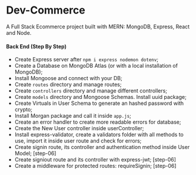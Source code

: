# Dev-Commerce

A Full Stack Ecommerce project built with MERN: MongoDB, Express, React and Node.

#### Back End (Step By Step)

* Create Express server after `npm i express nodemon dotenv`;
* Create a Database on MongoDB Atlas (or with a local installation of MongoDB);
* Install Mongoose and connect with your DB;
* Create `routes` directory and manage routes;
* Create `controllers` directory and manage different controllers;
* Create `models` directory and Mongoose Schemas. Install uuid package;
* Create Virtuals in User Schema to generate an hashed password with crypto;
* Install Morgan package and call it inside `app.js`;
* Create an error handler to create more readable errors for database;
* Create the New User controller inside userController;
* Install express-validator, create a validators folder with all methods to use, import it inside user route and check for errors;
* Create signin route, its controller and authentication method inside User Model; [step-06]
* Create signiout route and its controller with express-jwt; [step-06]
* Create a middleware for protected routes: requireSignin; [step-06]